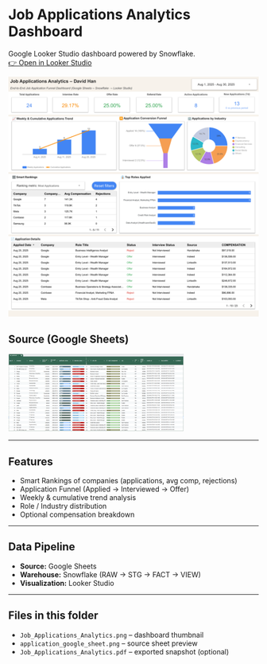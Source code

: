 # Job Applications Analytics Dashboard

Google Looker Studio dashboard powered by Snowflake.  
[👉 Open in Looker Studio](https://lookerstudio.google.com/reporting/05a43d81-625f-4196-8616-76beb82abf3a)

[![Dashboard Preview](Job_Applications_Analytics.png)](https://lookerstudio.google.com/reporting/05a43d81-625f-4196-8616-76beb82abf3a "Open in Looker Studio")

## Source (Google Sheets)
<img src="application_google_sheet.png" alt="Job Applications — Google Sheet preview" width="70%"/>

---

## Features
- Smart Rankings of companies (applications, avg comp, rejections)
- Application Funnel (Applied → Interviewed → Offer)
- Weekly & cumulative trend analysis
- Role / Industry distribution
- Optional compensation breakdown

---

## Data Pipeline
- **Source:** Google Sheets  
- **Warehouse:** Snowflake (RAW → STG → FACT → VIEW)  
- **Visualization:** Looker Studio  

---

## Files in this folder
- `Job_Applications_Analytics.png` – dashboard thumbnail  
- `application_google_sheet.png` – source sheet preview  
- `Job_Applications_Analytics.pdf` – exported snapshot (optional)
